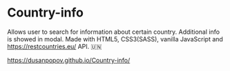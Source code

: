 # Country-info
Allows user to search for information about certain country. Additional info is showed in modal.
Made with HTML5, CSS3(SASS), vanilla JavaScript and https://restcountries.eu/ API. 🇺🇳

https://dusanpopov.github.io/Country-info/
